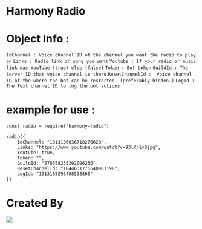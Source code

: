 # Harmony Radio

# Object Info : 

`IdChannel : Voice channel ID of the channel you want the radio to play on`
`Links : Radio link or song you want`
`Youtube : If your radio or music link was YouTube (true) else (false)`
`Token : Bot token`
`GuildId : The Server ID that voice channel is there`
`ResetChannelId :  Voice channel ID of the where the bot can be restarted. (preferably hidden.)`
`LogId : The Text channel ID to log the bot actions `

# example for use :

```
const radio = require("harmony-radio")

radio({
    IdChannel: "1013186636718276628",
    Links: "https://www.youtube.com/watch?v=93lXh1yBjpg",
    Youtube: true,
    Token: "",
    GuildId: "578558255392096256",
    ResetChannelId: "1044631776640901190",
    LogId: "1013185293408538805"
})
```

# Created By 

<img src="https://discord.c99.nl/widget/theme-2/750337293927055452.png">